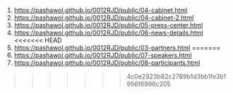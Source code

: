 <!-- https://github.com/pashawol/0012RJD -->
1. <https://pashawol.github.io/0012RJD/public/04-cabinet.html>
1. <https://pashawol.github.io/0012RJD/public/04-cabinet-2.html>
1. <https://pashawol.github.io/0012RJD/public/05-press-center.html>
1. <https://pashawol.github.io/0012RJD/public/06-news-details.html>
<<<<<<< HEAD
1. <https://pashawol.github.io/0012RJD/public/03-partners.html>
=======
1. <https://pashawol.github.io/0012RJD/public/07-speakers.html>
1. <https://pashawol.github.io/0012RJD/public/08-participants.html>
>>>>>>> 4c0e2923b82c2789b1d3bb1fe3b1956f6996c205

